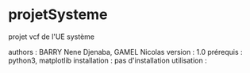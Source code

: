 # projetSysteme
projet vcf de l'UE système

authors : BARRY Nene Djenaba, GAMEL Nicolas
version : 1.0
prérequis : python3, matplotlib
installation : pas d'installation
utilisation : 


